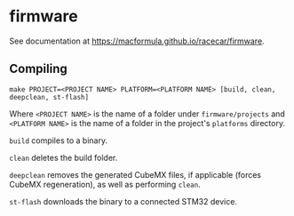# firmware

See documentation at <https://macformula.github.io/racecar/firmware>.

## Compiling

    make PROJECT=<PROJECT NAME> PLATFORM=<PLATFORM NAME> [build, clean, deepclean, st-flash]

Where `<PROJECT NAME>` is the name of a folder under `firmware/projects` and `<PLATFORM NAME>` is the name of a folder in the project's `platforms` directory.

`build` compiles to a binary.

`clean` deletes the build folder.

`deepclean` removes the generated CubeMX files, if applicable (forces CubeMX regeneration), as well as performing `clean`.

`st-flash` downloads the binary to a connected STM32 device.
